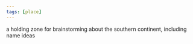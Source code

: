 ```yaml
---
tags: [place]
---
```


a holding zone for brainstorming about the southern continent, including name ideas
